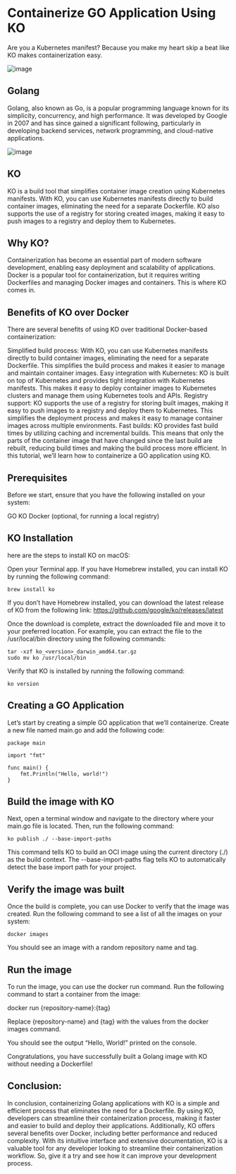 # Containerize GO Application Using KO
Are you a Kubernetes manifest? Because you make my heart skip a beat like KO makes containerization easy.

![image](https://user-images.githubusercontent.com/74543712/227612763-58901708-605e-4d6c-a826-f4ac755bcf17.png)

## Golang
Golang, also known as Go, is a popular programming language known for its simplicity, concurrency, and high performance. It was developed by Google in 2007 and has since gained a significant following, particularly in developing backend services, network programming, and cloud-native applications.

![image](https://user-images.githubusercontent.com/74543712/227612840-988bf23b-2451-47b5-adec-ac5c747a0d21.png)





## KO
KO is a build tool that simplifies container image creation using Kubernetes manifests. With KO, you can use Kubernetes manifests directly to build container images, eliminating the need for a separate Dockerfile. KO also supports the use of a registry for storing created images, making it easy to push images to a registry and deploy them to Kubernetes.

## Why KO?
Containerization has become an essential part of modern software development, enabling easy deployment and scalability of applications. Docker is a popular tool for containerization, but it requires writing Dockerfiles and managing Docker images and containers. This is where KO comes in.

## Benefits of KO over Docker
There are several benefits of using KO over traditional Docker-based containerization:

Simplified build process: With KO, you can use Kubernetes manifests directly to build container images, eliminating the need for a separate Dockerfile. This simplifies the build process and makes it easier to manage and maintain container images.
Easy integration with Kubernetes: KO is built on top of Kubernetes and provides tight integration with Kubernetes manifests. This makes it easy to deploy container images to Kubernetes clusters and manage them using Kubernetes tools and APIs.
Registry support: KO supports the use of a registry for storing built images, making it easy to push images to a registry and deploy them to Kubernetes. This simplifies the deployment process and makes it easy to manage container images across multiple environments.
Fast builds: KO provides fast build times by utilizing caching and incremental builds. This means that only the parts of the container image that have changed since the last build are rebuilt, reducing build times and making the build process more efficient.
In this tutorial, we’ll learn how to containerize a GO application using KO.

## Prerequisites
Before we start, ensure that you have the following installed on your system:

GO
KO
Docker (optional, for running a local registry)
## KO Installation
here are the steps to install KO on macOS:

Open your Terminal app.
If you have Homebrew installed, you can install KO by running the following command:

    brew install ko

If you don’t have Homebrew installed, you can download the latest release of KO from the following link: https://github.com/google/ko/releases/latest

Once the download is complete, extract the downloaded file and move it to your preferred location. For example, you can extract the file to the /usr/local/bin directory using the following commands:

    tar -xzf ko_<version>_darwin_amd64.tar.gz
    sudo mv ko /usr/local/bin
Verify that KO is installed by running the following command:

    ko version

## Creating a GO Application
Let’s start by creating a simple GO application that we’ll containerize. Create a new file named main.go and add the following code:

    package main

    import "fmt"

    func main() {
        fmt.Println("Hello, world!")
    }
## Build the image with KO
Next, open a terminal window and navigate to the directory where your main.go file is located. Then, run the following command:

    ko publish ./ --base-import-paths

This command tells KO to build an OCI image using the current directory (./) as the build context. The --base-import-paths flag tells KO to automatically detect the base import path for your project.

## Verify the image was built
Once the build is complete, you can use Docker to verify that the image was created. Run the following command to see a list of all the images on your system:

    docker images

You should see an image with a random repository name and tag.
## Run the image
To run the image, you can use the docker run command. Run the following command to start a container from the image:

  docker run {repository-name}:{tag}

Replace {repository-name} and {tag} with the values from the docker images command.

You should see the output “Hello, World!” printed on the console.

Congratulations, you have successfully built a Golang image with KO without needing a Dockerfile!

## Conclusion:
In conclusion, containerizing Golang applications with KO is a simple and efficient process that eliminates the need for a Dockerfile. By using KO, developers can streamline their containerization process, making it faster and easier to build and deploy their applications. Additionally, KO offers several benefits over Docker, including better performance and reduced complexity. With its intuitive interface and extensive documentation, KO is a valuable tool for any developer looking to streamline their containerization workflow. So, give it a try and see how it can improve your development process.
